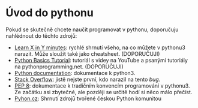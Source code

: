# Úvod do pythonu

Pokud se skutečně chcete naučit programovat v pythonu, doporučuju nahlédnout do těchto zdrojů:

* [Learn X in Y minutes](https://learnxinyminutes.com/docs/python3/): rychlé shrnutí všeho, na co můžete v pythonu3 narazit. Může sloužit také jako cheatsheet. (DOPORUČUJI)
* [Python Basics Tutorial](https://pythonprogramming.net/introduction-to-python-programming/): tutoriál s videy na YouTube a psanými tutoriály na pythonprogramming.net. (DOPORUČUJI)
* [Python documentation](https://docs.python.org/3/library/functions.html): dokumentace k python3.
* [Stack Overflow](https://stackoverflow.com/): jistě nejste první, kdo narazil na tento *bug*.
* [PEP 8](https://www.python.org/dev/peps/pep-0008/): dokumentace k tradičním konvencím programování v pythonu3. Ze začátku asi zbytečné, ale později se určitě hodí si něco málo přečíst.
* [Pyhon.cz](https://python.cz/zacatecnici/): Shrnutí zdrojů tvořené českou Python komunitou
